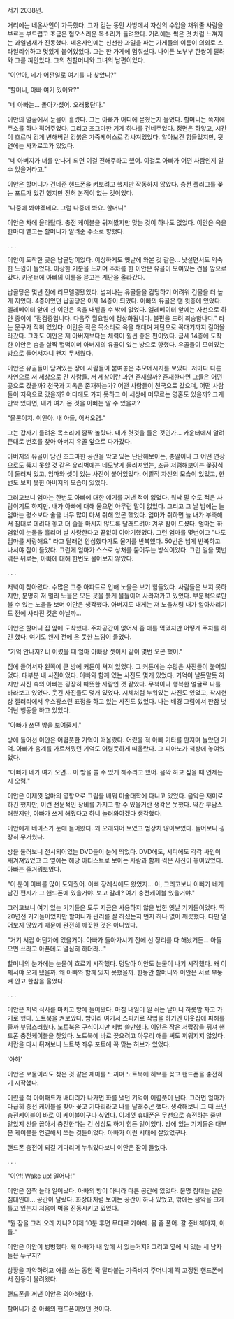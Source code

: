 
서기 2038년.

거리에는 네온사인이 가득했다. 그가 걷는 동안 사방에서 자신의 수입을 채워줄 사람을 부르는 부드럽고 조금은 혐오스러운 목소리가 들려왔다. 거리에는 썩은 것 처럼 느껴지는 과일냄새가 진동했다. 네온사인에는 신선한 과일을 파는 가게들의 이름이 의외로 스타일리쉬하고 멋있게 붙어있었다. 
그는 한 가게에 멈춰섰다. 나이든 노부부 한쌍이 달려와 그를 껴안았다. 그의 친할머니와 그녀의 남편이었다. 

"이안아, 네가 어쩐일로 여기를 다 찾았니?"

"할머니, 아빠 여기 있어요?"

"네 아빠는... 돌아가셨어. 오래됐단다."

이안의 얼굴에서 눈물이 흘렀다. 그는 아빠가 어디에 묻혔는지 물었다. 할머니는 쪽지에 주소를 하나 적어주었다. 그리고 조그마한 기계 하나를 건네주었다. 정면은 하얗고, 시간이 흐르며 검게 변해버린 검붉은 가죽케이스로 감싸져있었다. 알아보긴 힘들었지만, 뒷면에는 사과로고가 있었다.

"네 아버지가 너를 만나게 되면 이걸 전해주라고 했어. 이걸로 아빠가 어떤 사람인지 알 수 있을거라고."

이안은 할머니가 건네준 핸드폰을 켜보려고 했지만 작동하지 않았다. 충전 플러그를 꽂는 포트가 있긴 했지만 전혀 본적이 없는 것이었다.

"나중에 봐야겠네요. 그럼 나중에 봐요. 할머니"

이안은 차에 올라탔다. 충전 케이블을 뒤져봤지만 맞는 것이 하나도 없었다. 이안은 욕을 한마디 뱉고는 할머니가 알려준 주소로 향했다.

.
.
.

이안이 도착한 곳은 납골당이었다. 이상하게도 옛날에 와본 것 같은... 낯설면서도 익숙한 느낌이 들었다. 이상한 기분을 느끼며 주차를 한 이안은 유골이 모여있는 건물 앞으로 갔다. 카운터에 아빠의 이름을 묻고는 계단을 올라갔다.

납골당은 몇년 전에 리모델링됐었다. 넘쳐나는 유골들을 감당하기 어려워 건물을 더 높게 지었다. 4층이었던 납골당은 이제 14층이 되었다. 아빠의 유골은 맨 윗층에 있었다. 엘레베이터 앞에 선 이안은 욕을 내뱉을 수 밖에 없었다. 엘레베이터 앞에는 사선으로 하얀 종이에 "점검중입니다. 다음주 월요일에 정상화됩니다. 불편을 드려 죄송합나디." 라는 문구가 적혀 있었다. 이안은 작은 목소리로 욕을 해대며 계단으로 꼭대기까지 걸어올라갔다. 그래도 이안은 제 아버지보다는 체력이 훨씬 좋은 편이었다. 금세 14층에 도착한 이안은 숨을 살짝 헐떡이며 아버지의 유골이 있는 방으로 향했다. 유골들이 모여있는 방으로 들어서자니 왠지 무서웠다. 

이안은 유골들이 담겨있는 장에 사람들이 붙여놓은 추모메시지를 보았다. 저마다 다른 사연으로 저 세상으로 간 사람들. 저 세상이란 과연 존재할까? 존재한다면 그들은 어떤 곳으로 갔을까? 천국과 지옥은 존재하는가? 어떤 사람들이 천국으로 갔으며, 어떤 사람들이 지옥으로 갔을까? 어디에도 가지 못하고 이 세상에 머무르는 영혼도 있을까? 그게 만약 있다면, 내가 여기 온 것을 아빠는 알 수 있을까?

"물론이지. 이안아. 내 아들, 어서오렴."

그는 갑자기 들려온 목소리에 깜짝 놀랐다. 내가 헛것을 들은 것인가... 카운터에서 알려준대로 번호를 찾아 아버지 유골 앞으로 다가갔다. 

아버지의 유골이 담긴 조그마한 공간을 막고 있는 단단해보이는, 총알이나 그 어떤 연장으로도 뚫지 못할 것 같은 유리벽에는 네모낳게 둘러져있는, 조금 저렴해보이는 꽃장식이 둘러져 있고, 엄마와 셋이 있는 사진이 붙어있었다. 어릴적 자신의 모습이 있었고, 한번도 보지 못한 아버지의 모습이 있었다.

그러고보니 엄마는 한번도 아빠에 대한 얘기를 꺼낸 적이 없었다. 워낙 말 수도 적은 사람이기도 하지만. 내가 아빠에 대해 물으면 아무런 말이 없었다. 그리고 그 날 밤에는 늘 엄마는 평소보다 술을 너무 많이 마셔 취해 있곤 했었다. 엄마가 취하면 늘 내가 부축해서 침대로 데려다 놓고 더 술을 마시지 않도록 달래드려야 겨우 잠이 드셨다. 엄마는 하염없이 눈물을 흘리며 날 사랑한다고 끝없이 이야기했었다. 그런 엄마를 몇번이고 "나도 엄마를 사랑해요" 라고 달래면 안심했다가도 울기를 반복했다. 50번은 넘게 반복하고 나서야 잠이 들었다. 그런게 엄마가 스스로 상처를 묻어두는 방식이었다. 그런 일을 몇번 겪은 뒤로는, 아빠에 대해 한번도 물어보지 않았다.

.
.
.

저녁이 찾아왔다. 수많은 고층 아파트로 인해 노을은 보기 힘들었다. 사람들은 보지 못하지만, 분명히 저 멀리 노을은 모든 곳을 붉게 물들이며 사라져가고 있었다. 부분적으로만 볼 수 있는 노을을 보며 이안은 생각했다. 아버지도 내게는 저 노을처럼 내가 알아차리기도 전에 사라진 것은 아닐까...

이안은 할머니 집 앞에 도착했다. 주차공간이 없어서 좀 애를 먹었지만 어떻게 주차를 하긴 했다. 여기도 왠지 전에 온 듯한 느낌이 들었다. 

"기억 안나지? 너 어렸을 때 엄마 아빠랑 셋이서 같이 몇번 오곤 했어."

집에 들어서자 왼쪽에 큰 방에 커튼이 쳐져 있었다. 그 커튼에는 수많은 사진들이 붙어있었다. 대부분 내 사진이었다. 아빠와 함께 있는 사진도 몇개 있었다. 기억이 날듯말듯 하지만 사진 속의 아빠는 굉장히 따뜻한 사람인 것 같았다. 무척이나 행복한 얼굴로 나를 바라보고 있었다. 웃긴 사진들도 몇개 있었다. 시체처럼 누워있는 사진도 있었고, 착시현상 갤러리에서 우스꽝스런 표정을 하고 있는 사진도 있었다. 나는 배경 그림에서 한참 벗어난 행동을 하고 있었다. 

"아빠가 쓰던 방을 보여줄게."

방에 들어선 이안은 어렴풋한 기억이 떠올랐다. 어렸을 적 아빠 기타를 만지며 놀았던 기억. 아빠가 음계를 가르쳐줬던 기억도 어렴풋하게 떠올랐다. 그 피아노가 책상에 놓여있었다.

"아빠가 네가 여기 오면... 이 방을 쓸 수 있게 해주라고 했어. 음악 하고 싶을 때 언제든지 오렴."

이안은 이제껏 엄마의 영향으로 그림을 배워 미술대학에 다니고 있었다. 음악은 재미로 하긴 했지만, 이런 전문적인 장비를 가지고 할 수 있을거란 생각은 못했다. 약간 부담스러웠지만, 아빠가 쓰게 해줬다고 하니 놀러와야겠다 생각했다.

이안에게 베이스가 눈에 들어왔다. 꽤 오래되어 보였고 범상치 않아보였다. 들어보니 굉장히 무거웠다. 

방을 둘러보니 전시되어있는 DVD들이 눈에 띄었다. DVD에도, 시디에도 각각 싸인이 새겨져있었고 그 옆에는 해당 아티스트로 보이는 사람과 함께 찍은 사진이 놓여있었다. 아빠는 즐거워보였다. 

"이 분이 아빠를 많이 도와줬어. 아빠 장례식에도 왔었지... 아, 그러고보니 아빠가 네게 남긴 편지가 그 핸드폰에 있을거야. 보고 갈래? 여기 충전케이블 있을거야."

그러고보니 여기 있는 기기들은 모두 지금은 사용하지 않을 법한 옛날 기기들이었다. 딱 20년전 기기들이었지만 할머니가 관리를 잘 하셨는지 먼지 하나 없이 깨끗했다. 다만 열어보지 않았기 때문에 완전히 깨끗한 것은 아니었다. 

"거기 서랍 어딘가에 있을거야. 아빠가 돌아가시기 전에 선 정리를 다 해놨거든... 아들 오면 쓰라고 아픈데도 열심히 하더라..."

할머니의 눈가에는 눈물이 흐르기 시작했다. 덩달아 이안도 눈물이 나기 시작했다. 왜 이제서야 오게 됐을까. 왜 아빠와 함께 있지 못했을까. 한동안 할머니와 이안은 서로 부둥켜 안고 한참을 울었다. 

.
.
.

이안은 저녁 식사를 마치고 방에 들어왔다. 마침 내일이 일 쉬는 날이니 하룻밤 자고 가기로 했다. 노트북을 켜보았다. 밤이라 여기서 스피커로 작업을 하기엔 이웃집에 피해를 줄까 부담스러웠다. 노트북은 구식이지만 제법 쓸만했다. 이안은 작은 서랍장을 뒤져 핸드폰 충전케이블을 찾았다. 노트북에 바로 꽂으려고 아무리 애를 써도 끼워지지 않았다. 서랍을 다시 뒤져보니 노트북 좌우 포트에 꼭 맞는 허브가 있었다. 

'아하' 

이안은 보물이라도 찾은 것 같은 재미를 느끼며 노트북에 허브를 꽂고 핸드폰을 충전하기 시작했다. 

어렸을 적 아이패드가 배터리가 나가면 화를 냈던 기억이 어렴풋이 난다. 그러면 엄마가 다급히 충전 케이블을 찾아 꽂고 기다리라고 나를 달래주곤 했다. 생각해보니 그 때 쓰던 충전케이블이 바로 이 케이블이구나 싶었다. 이제껏 휴대폰은 무선으로 충전하는 줄만 알았지 선을 꼽아서 충전한다는 건 상상도 하기 힘든 일이었다. 방에 있는 기기들은 대부분 케이블을 연결해서 쓰는 것들이었다. 아빠가 이런 시대에 살았었구나.

핸드폰 충전이 되길 기다리며 누워있다보니 이안은 잠이 들었다.

.
.
.

"이안! Wake up! 일어나!"

이안은 깜짝 놀라 일어났다. 아빠의 방이 아니라 다른 공간에 있었다. 분명 침대는 같은 침대인데... 공간이 달랐다. 화장대처럼 보이는 공간이 하나 있었고, 밖에는 음악을 크게 틀고 있는지 저음이 벽을 진동시키고 있었다. 

"뭔 잠을 그리 오래 자니? 이제 10분 후면 무대로 가야해. 몸 좀 풀어. 갈 준비해야지, 아들."

이안은 어안이 벙벙했다. 왜 아빠가 내 앞에 서 있는거지? 그리고 옆에 서 있는 세 남자들은 누구지?

상황을 파악하려고 애를 쓰는 동안 쫙 달라붙는 가죽바지 주머니에 꽉 고정된 핸드폰에서 진동이 울려왔다. 

핸드폰을 꺼낸 이안은 의아해했다. 

할머니가 준 아빠의 핸드폰이었던 것이다.
